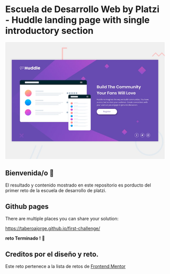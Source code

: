 # Escuela de Desarrollo Web by Platzi - Huddle landing page with single introductory section

![Vista previa del diseño de la página de inicio de Huddle con una única sección introductoria](./design/desktop-preview.jpg)

## Bienvenida/o 👋

El resultado y contenido mostrado en este repositorio es porducto del primer reto de la escuela de desarrollo de platzi.

## Github pages 

There are multiple places you can share your solution:

https://taberoajorge.github.io/first-challenge/

**reto Terminado !** 🚀

## Creditos por el diseño y reto.

Este reto pertenece a la lista de retos de [Frontend Mentor](https://www.frontendmentor.io)
